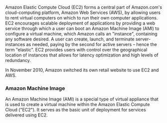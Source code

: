 Amazon Elastic Compute Cloud (EC2) forms a central part of Amazon.com's cloud-computing platform, Amazon Web Services (AWS), by allowing users to rent virtual computers on which to run their own computer applications. EC2 encourages scalable deployment of applications by providing a web service through which a user can boot an Amazon Machine Image (AMI) to configure a virtual machine, which Amazon calls an "instance", containing any software desired. A user can create, launch, and terminate server-instances as needed, paying by the second for active servers – hence the term "elastic". EC2 provides users with control over the geographical location of instances that allows for latency optimization and high levels of redundancy.

In November 2010, Amazon switched its own retail website to use EC2 and AWS.

### Amazon Machine Image

An Amazon Machine Image (AMI) is a special type of virtual appliance that is used to create a virtual machine within the Amazon Elastic Compute Cloud ("EC2"). It serves as the basic unit of deployment for services delivered using EC2.

